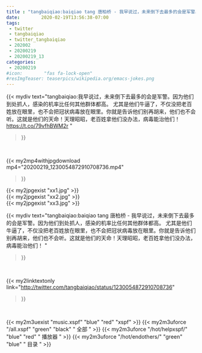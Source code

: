 ```yaml
---
title : "tangbaiqiao:baiqiao tang 唐柏桥 - 我早说过，未来倒下去最多的会是军警。因为他们到处抓人，感染的机率比任何其他群体都高。 尤其是他们牛逼了，不仅没把老百姓放在眼里，也不会把冠状病毒放在眼里。你就是告诉他们别再胡来，他们也不会听。这就是他们的天命！天理昭昭，老百姓拿他们没办法，病毒能治他们！ "
date:        2020-02-19T13:56:38-07:00
tags:
 - twitter
 - tangbaiqiao
 - twitter_tangbaiqiao
 - 202002
 - 20200219
 - 20200219_13
categories:
 - 20200219
#icon:        "fas fa-lock-open"
#resImgTeaser: teaserpics/wikipedia.org/emacs-jokes.png
---
```


{{< mydiv text="tangbaiqiao:我早说过，未来倒下去最多的会是军警。因为他们到处抓人，感染的机率比任何其他群体都高。 尤其是他们牛逼了，不仅没把老百姓放在眼里，也不会把冠状病毒放在眼里。你就是告诉他们别再胡来，他们也不会听。这就是他们的天命！天理昭昭，老百姓拿他们没办法，病毒能治他们！ https://t.co/79vfhBWM2r "
>}}
<br>


{{< my2mp4withjpgdownload mp4="20200219_1230054872910708736.mp4"
>}}

{{< my2jpgexist "xx1.jpg" >}}<br>
{{< my2jpgexist "xx2.jpg" >}}<br>
{{< my2jpgexist "xx3.jpg" >}}<br>



{{< mydiv text="tangbaiqiao:baiqiao tang 唐柏桥 - 我早说过，未来倒下去最多的会是军警。因为他们到处抓人，感染的机率比任何其他群体都高。 尤其是他们牛逼了，不仅没把老百姓放在眼里，也不会把冠状病毒放在眼里。你就是告诉他们别再胡来，他们也不会听。这就是他们的天命！天理昭昭，老百姓拿他们没办法，病毒能治他们！ "
>}}
<br>

{{< my2linktextonly link="http://twitter.com/tangbaiqiao/status/1230054872910708736"
>}}


<br>

{{< my2m3uexist "music.xspf"        "blue"   "red"    "xspf" >}} {{< my2m3uforce "/all.xspf"         "green"  "black"  " 全部 " >}} {{< my2m3uforce "/hot/helpxspf/"    "blue"   "red"    " 播放器 " >}} {{< my2m3uforce "/hot/endothers/"   "green"  "blue"   " 目录 " >}} 
